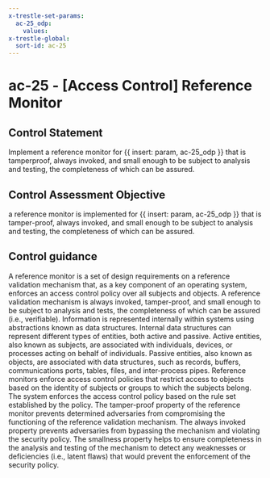 ```yaml
---
x-trestle-set-params:
  ac-25_odp:
    values:
x-trestle-global:
  sort-id: ac-25
---
```


# ac-25 - \[Access Control\] Reference Monitor

## Control Statement

Implement a reference monitor for {{ insert: param, ac-25_odp }} that is tamperproof, always invoked, and small enough to be subject to analysis and testing, the completeness of which can be assured.

## Control Assessment Objective

a reference monitor is implemented for {{ insert: param, ac-25_odp }} that is tamper-proof, always invoked, and small enough to be subject to analysis and testing, the completeness of which can be assured.

## Control guidance

A reference monitor is a set of design requirements on a reference validation mechanism that, as a key component of an operating system, enforces an access control policy over all subjects and objects. A reference validation mechanism is always invoked, tamper-proof, and small enough to be subject to analysis and tests, the completeness of which can be assured (i.e., verifiable). Information is represented internally within systems using abstractions known as data structures. Internal data structures can represent different types of entities, both active and passive. Active entities, also known as subjects, are associated with individuals, devices, or processes acting on behalf of individuals. Passive entities, also known as objects, are associated with data structures, such as records, buffers, communications ports, tables, files, and inter-process pipes. Reference monitors enforce access control policies that restrict access to objects based on the identity of subjects or groups to which the subjects belong. The system enforces the access control policy based on the rule set established by the policy. The tamper-proof property of the reference monitor prevents determined adversaries from compromising the functioning of the reference validation mechanism. The always invoked property prevents adversaries from bypassing the mechanism and violating the security policy. The smallness property helps to ensure completeness in the analysis and testing of the mechanism to detect any weaknesses or deficiencies (i.e., latent flaws) that would prevent the enforcement of the security policy.
